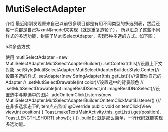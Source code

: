 # MutiSelectAdapter
介绍
最近刚刚发现原来自己以前很多项目都是有用不同类型的多选列表，然后还每一次都是自己写xml与model来实现（就是重复造轮子），
所以汇总了这些不同样式的多选功能，封装了MutilSelectAdapter，实现5种多选的方式。如下图：

5种多选方式
 
使用
mutilSelectAdapter =new MutilSelectAdapter.MutiSelectAdapterBuilder()
.setContext(this)//设置上下文对象
.setStyle(MutilSelectAdapter.MutiSelectAdapterBuilder.Style.Center)//设置多选的样式
.setAdapter(new StringAdapter(this,getList()))//设置你自己的Adapter
// .setMutiSelectDrawable(int color)//设置选中的背景颜色
// .setMutiSelectDrawable(int imageResIDSelect,int imageResIDNoSelect)//设置选中与非选中的图片
.addOnItemClickListerns(new MutilSelectAdapter.MutiSelectAdapterBuilder.OnItemClickMultiListener() {//在非多选状态下的item点击监听
@Override
            public void onItemClick(View view,int position) {
Toast.makeText(MainActivity.this, getList().get(position), Toast.LENGTH_SHORT).show();
}
})
.build();
就是那么简单，一行代码就能实现多选功能。
